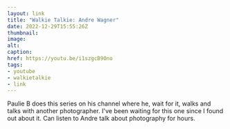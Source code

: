 ```yaml
---
layout: link
title: "Walkie Talkie: Andre Wagner"
date: 2022-12-29T15:55:26Z
thumbnail:
image:
alt:
caption:
href: https://youtu.be/i1szgcB9Ono
tags:
- youtube
- walkietalkie
- link
---
```


Paulie B does this series on his channel where he, wait for it, walks and talks with another photographer. I've been waiting for this one since I found out about it. Can listen to Andre talk about photography for hours.
